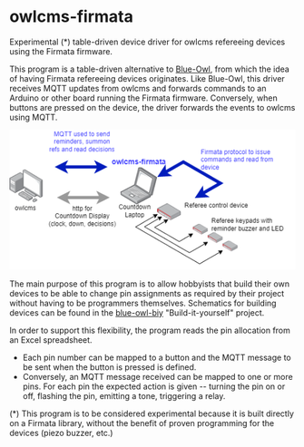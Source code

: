 # owlcms-firmata
Experimental (*) table-driven device driver for owlcms refereeing devices using the Firmata firmware.

This program is a table-driven alternative to [Blue-Owl](https://github.com/scottgonzalez/blue-owl), from which the idea of having Firmata refereeing devices originates.  Like Blue-Owl, this driver receives MQTT updates from owlcms and forwards commands to an Arduino or other board running the Firmata firmware.  Conversely, when buttons are pressed on the device, the driver forwards the events to owlcms using MQTT.



![overview](docs/img/overview.png)

The main purpose of this program is to allow hobbyists that build their own devices to be able to change pin assignments as required by their project without having to be programmers themselves.  Schematics for building devices can be found in the [blue-owl-biy](https://github.com/owlcms/blue-owl-biy) "Build-it-yourself" project.

In order to support this flexibility, the program reads the pin allocation from an Excel spreadsheet. 

- Each pin number can be mapped to a button and the MQTT message to be sent when the button is pressed is defined.
- Conversely, an MQTT message received can be mapped to one or more pins.  For each pin the expected action is given -- turning the pin on or off, flashing the pin, emitting a tone, triggering a relay.

(*) This program is to be considered experimental because it is built directly on a Firmata library, without the benefit of proven programming for the devices (piezo buzzer, etc.)

